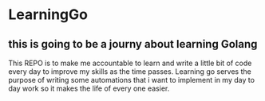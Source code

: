 # LearningGo
## this is going to be a journy about learning Golang

This REPO is to make me accountable to learn and write a little bit of code every day to improve my skills as the time passes.
Learning go serves the purpose of writing some automations that i want to implement in my day to day work so it makes the life of every one easier.
